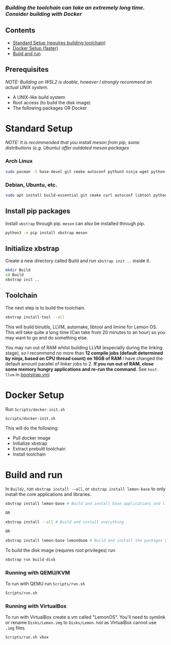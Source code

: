 ### *Building the toolchain can take an extremely long time. Consider building with Docker*

## Contents
- [Standard Setup (requires building toolchain)](#Standard-Setup)
- [Docker Setup (faster)](#Docker-Setup)
- [Build and run](#Build-and-run)

## Prerequisites
_NOTE: Building on WSL2 is doable, however I strongly recommend an actual UNIX system._
* A UNIX-like build system
* Root access (to build the disk image)
* The following packages OR Docker

# Standard Setup
*NOTE: It is recommended that you install meson from pip, some distributions (e.g. Ubuntu) offer outdated meson packages*

### Arch Linux
```sh
sudo pacman -S base-devel git cmake autoconf python3 ninja wget python-pip nasm help2man gperf
```

### Debian, Ubuntu, etc.
```sh
sudo apt install build-essential git cmake curl autoconf libtool python3 python3-pip ninja-build nasm e2fsprogs dosfstools help2man gperf
```

## Install pip packages
Install `xbstrap` through pip. `meson` can also be installed through pip.
```sh
python3 -m pip install xbstrap meson
```

## Initialize xbstrap
Create a new directory called Build and run `xbstrap init ..` inside it.
```sh
mkdir Build
cd Build
xbstrap init ..
```

## Toolchain
The next step is to build the toolchain.

```sh
xbstrap install-tool --all
```

This will build binutils, LLVM, automake, libtool and limine for Lemon OS. This will take quite a long time (Can take from 20 minutes to an hour) so you may want to go and do something else.

You may run out of RAM whilst building LLVM (especially during the linking stage), so I recommend no more than **12 compile jobs (default determined by ninja, based on CPU thread count) on 16GB of RAM** I have changed the default amount parallel of linker jobs to 2. **If you run out of RAM, close some memory hungry applications and re-run the command.** See `host-llvm` in [bootstrap.yml](../../bootstrap.yml)

# Docker Setup
Run `Scripts/docker-init.sh`
```sh
Scripts/docker-init.sh
```

This will do the following:
- Pull docker image
- Initialize xbstrap
- Extract prebuilt toolchain
- Install toolchain

# Build and run
In `Build/`, run `xbstrap install --all`, or `xbstrap install lemon-base` to only install the core applications and libraries.
```sh
xbstrap install lemon-base # Build and install base applications and libraries

OR

xbstrap install --all # Build and install everything

OR

xbstrap install lemon-base lemondoom # Build and install the packages you want
```

To build the disk image (requires root privileges) run
```sh
xbstrap run build-disk
```

### Running with QEMU/KVM
To run with QEMU run `Scripts/run.sh`
```sh
Scripts/run.sh
```

### Running with VirtualBox
To run with VirtualBox create a vm called "LemonOS". You'll need to symlink or rename `Disks/Lemon.img` to `Disks/Lemon.hdd` as VirtualBox cannot use `.img` files.
```sh
Scripts/run.sh vbox
```
